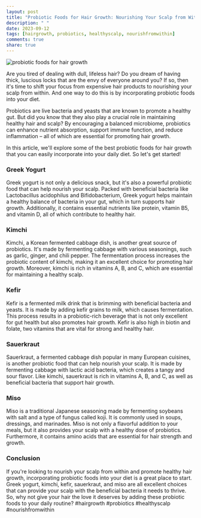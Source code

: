 ```yaml
---
layout: post
title: "Probiotic Foods for Hair Growth: Nourishing Your Scalp from Within"
description: " "
date: 2023-09-12
tags: [hairgrowth, probiotics, healthyscalp, nourishfromwithin]
comments: true
share: true
---
```


![probiotic foods for hair growth](image-link)

Are you tired of dealing with dull, lifeless hair? Do you dream of having thick, luscious locks that are the envy of everyone around you? If so, then it's time to shift your focus from expensive hair products to nourishing your scalp from within. And one way to do this is by incorporating probiotic foods into your diet.

Probiotics are live bacteria and yeasts that are known to promote a healthy gut. But did you know that they also play a crucial role in maintaining healthy hair and scalp? By encouraging a balanced microbiome, probiotics can enhance nutrient absorption, support immune function, and reduce inflammation – all of which are essential for promoting hair growth.

In this article, we'll explore some of the best probiotic foods for hair growth that you can easily incorporate into your daily diet. So let's get started!

### Greek Yogurt
Greek yogurt is not only a delicious snack, but it's also a powerful probiotic food that can help nourish your scalp. Packed with beneficial bacteria like Lactobacillus acidophilus and Bifidobacterium, Greek yogurt helps maintain a healthy balance of bacteria in your gut, which in turn supports hair growth. Additionally, it contains essential nutrients like protein, vitamin B5, and vitamin D, all of which contribute to healthy hair.

### Kimchi
Kimchi, a Korean fermented cabbage dish, is another great source of probiotics. It's made by fermenting cabbage with various seasonings, such as garlic, ginger, and chili pepper. The fermentation process increases the probiotic content of kimchi, making it an excellent choice for promoting hair growth. Moreover, kimchi is rich in vitamins A, B, and C, which are essential for maintaining a healthy scalp.

### Kefir
Kefir is a fermented milk drink that is brimming with beneficial bacteria and yeasts. It is made by adding kefir grains to milk, which causes fermentation. This process results in a probiotic-rich beverage that is not only excellent for gut health but also promotes hair growth. Kefir is also high in biotin and folate, two vitamins that are vital for strong and healthy hair.

### Sauerkraut
Sauerkraut, a fermented cabbage dish popular in many European cuisines, is another probiotic food that can help nourish your scalp. It is made by fermenting cabbage with lactic acid bacteria, which creates a tangy and sour flavor. Like kimchi, sauerkraut is rich in vitamins A, B, and C, as well as beneficial bacteria that support hair growth.

### Miso
Miso is a traditional Japanese seasoning made by fermenting soybeans with salt and a type of fungus called koji. It is commonly used in soups, dressings, and marinades. Miso is not only a flavorful addition to your meals, but it also provides your scalp with a healthy dose of probiotics. Furthermore, it contains amino acids that are essential for hair strength and growth.

### Conclusion
If you're looking to nourish your scalp from within and promote healthy hair growth, incorporating probiotic foods into your diet is a great place to start. Greek yogurt, kimchi, kefir, sauerkraut, and miso are all excellent choices that can provide your scalp with the beneficial bacteria it needs to thrive. So, why not give your hair the love it deserves by adding these probiotic foods to your daily routine? #hairgrowth #probiotics #healthyscalp #nourishfromwithin